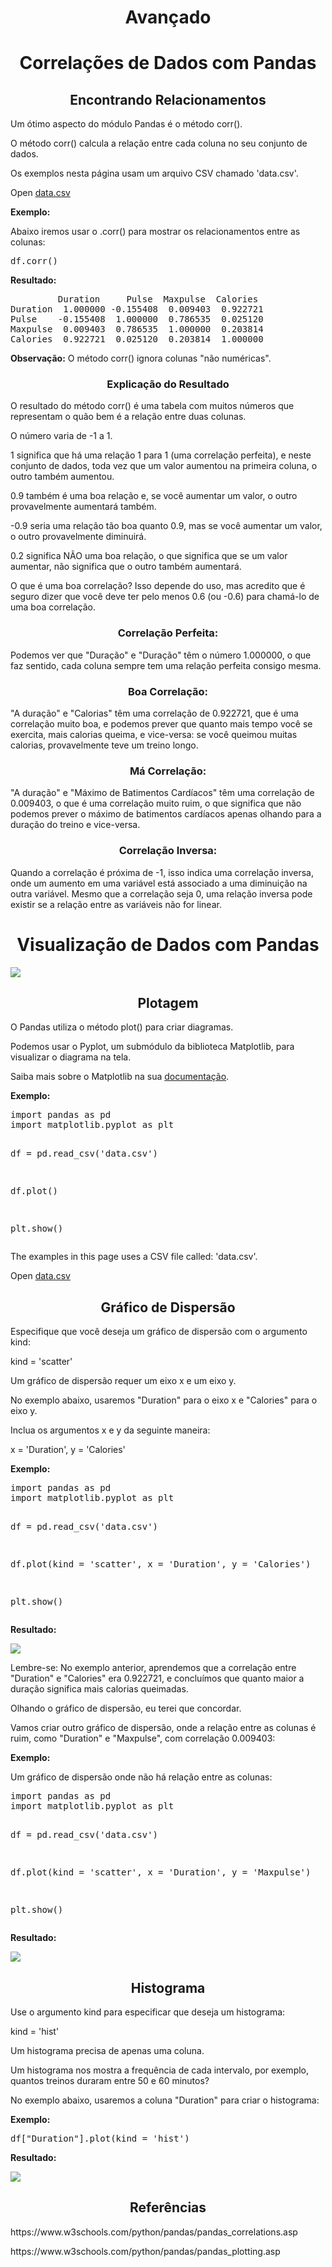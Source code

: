 <h1 align="center">Avançado</h1>
<h1 align="center">Correlações de Dados com Pandas</h1>
<h2 align="center">Encontrando Relacionamentos</h2>
<p>Um ótimo aspecto do módulo Pandas é o método corr().</p>
<p>O método corr() calcula a relação entre cada coluna no seu conjunto de dados.</p>
<p>Os exemplos nesta página usam um arquivo CSV chamado 'data.csv'.</p>
<p>Open <a href="https://www.w3schools.com/python/pandas/data.csv.txt">data.csv</a></p>
<p><b>Exemplo:</b></p>
<p>Abaixo iremos usar o .corr() para mostrar os relacionamentos entre as colunas:</p>
<pre>
df.corr()
</pre>
<p><b>Resultado:</b></p>
<pre>
         Duration     Pulse  Maxpulse  Calories
Duration  1.000000 -0.155408  0.009403  0.922721
Pulse    -0.155408  1.000000  0.786535  0.025120
Maxpulse  0.009403  0.786535  1.000000  0.203814
Calories  0.922721  0.025120  0.203814  1.000000
</pre>
<p><b>Observação:</b> O método corr() ignora colunas "não numéricas".</p>
<h3 align="center">Explicação do Resultado</h3>
<p>O resultado do método corr() é uma tabela com muitos números que representam o quão bem é a relação entre duas colunas.</p>
<p>O número varia de -1 a 1.</p>
<p>1 significa que há uma relação 1 para 1 (uma correlação perfeita), e neste conjunto de dados, toda vez que um valor aumentou na primeira coluna, o outro também aumentou.</p>
<p>0.9 também é uma boa relação e, se você aumentar um valor, o outro provavelmente aumentará também.</p>
<p>-0.9 seria uma relação tão boa quanto 0.9, mas se você aumentar um valor, o outro provavelmente diminuirá.</p>
<p>0.2 significa NÃO uma boa relação, o que significa que se um valor aumentar, não significa que o outro também aumentará.</p>
<p>O que é uma boa correlação? Isso depende do uso, mas acredito que é seguro dizer que você deve ter pelo menos 0.6 (ou -0.6) para chamá-lo de uma boa correlação.</p>
<h3 align="center">Correlação Perfeita:</h3>
<p>Podemos ver que "Duração" e "Duração" têm o número 1.000000, o que faz sentido, cada coluna sempre tem uma relação perfeita consigo mesma.</p>
<h3 align="center">Boa Correlação:</h3>
<p>"A duração" e "Calorias" têm uma correlação de 0.922721, que é uma correlação muito boa, e podemos prever que quanto mais tempo você se exercita, mais calorias queima, e vice-versa: se você queimou muitas calorias, provavelmente teve um treino longo.</p>
<h3 align="center">Má Correlação:</h3>
<p>"A duração" e "Máximo de Batimentos Cardíacos" têm uma correlação de 0.009403, o que é uma correlação muito ruim, o que significa que não podemos prever o máximo de batimentos cardíacos apenas olhando para a duração do treino e vice-versa.</p>
<h3 align="center">Correlação Inversa:</h3>
<p>Quando a correlação é próxima de -1, isso indica uma correlação inversa, onde um aumento em uma variável está associado a uma diminuição na outra variável. Mesmo que a correlação seja 0, uma relação inversa pode existir se a relação entre as variáveis não for linear.</p>
<h1 align="center">Visualização de Dados com Pandas</h1>
<img src="pandas_plot.png">
<h2 align="center">Plotagem</h2>
<p>O Pandas utiliza o método plot() para criar diagramas.</p>
<p>Podemos usar o Pyplot, um submódulo da biblioteca Matplotlib, para visualizar o diagrama na tela.</p>
<p>Saiba mais sobre o Matplotlib na sua <a href="https://matplotlib.org/">documentação</a>.</p>
<p><b>Exemplo:</b></p>
<p></p>
<pre>
import pandas as pd
import matplotlib.pyplot as plt

df = pd.read_csv('data.csv')

df.plot()

plt.show()
</pre>
<p>The examples in this page uses a CSV file called: 'data.csv'.</p>
<p>Open <a href="https://www.w3schools.com/python/pandas/data.csv.txt">data.csv</a></p>
<h2 align="center">Gráfico de Dispersão</h2>
<p>Especifique que você deseja um gráfico de dispersão com o argumento kind:</p>
<p>kind = 'scatter'</p>
<p>Um gráfico de dispersão requer um eixo x e um eixo y.</p>
<p>No exemplo abaixo, usaremos "Duration" para o eixo x e "Calories" para o eixo y.</p>
<p>Inclua os argumentos x e y da seguinte maneira:</p>
<p>x = 'Duration', y = 'Calories'</p>
<p><b>Exemplo:</b></p>
<pre>
import pandas as pd
import matplotlib.pyplot as plt

df = pd.read_csv('data.csv')

df.plot(kind = 'scatter', x = 'Duration', y = 'Calories')

plt.show()
</pre>
<p><b>Resultado:</b></p>
<img src="pandas_plot_scatter.png">
<p>Lembre-se: No exemplo anterior, aprendemos que a correlação entre "Duration" e "Calories" era 0.922721, e concluímos que quanto maior a duração significa mais calorias queimadas.</p>
<p>Olhando o gráfico de dispersão, eu terei que concordar.</p>
<p>Vamos criar outro gráfico de dispersão, onde a relação entre as colunas é ruim, como "Duration" e "Maxpulse", com correlação 0.009403:</p>
<p><b>Exemplo:</b></p>
<p>Um gráfico de dispersão onde não há relação entre as colunas:</p>
<pre>
import pandas as pd
import matplotlib.pyplot as plt

df = pd.read_csv('data.csv')

df.plot(kind = 'scatter', x = 'Duration', y = 'Maxpulse')

plt.show()
</pre>
<p><b>Resultado:</b></p>
<img src="pandas_plot_scatter2.png">
<h2 align="center">Histograma</h2>
<p>Use o argumento kind para especificar que deseja um histograma:</p>
<p>kind = 'hist'</p>
<p>Um histograma precisa de apenas uma coluna.</p>
<p>Um histograma nos mostra a frequência de cada intervalo, por exemplo, quantos treinos duraram entre 50 e 60 minutos?</p>
<p>No exemplo abaixo, usaremos a coluna "Duration" para criar o histograma:</p>
<p><b>Exemplo:</b></p>
<pre>
df["Duration"].plot(kind = 'hist')
</pre>
<p><b>Resultado:</b></p>
<img src="pandas_plot_hist.png">
<h2 align="center">Referências</h2>
<p>https://www.w3schools.com/python/pandas/pandas_correlations.asp</p>
<p>https://www.w3schools.com/python/pandas/pandas_plotting.asp</p>

